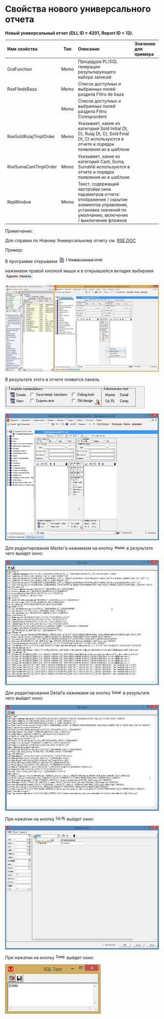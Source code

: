 # Свойства нового универсального отчета

 **Новый универсальный отчет \(DLL ID = 4201, Report ID = 12\).**



| **Имя свойства** | **Тип** | **Описание** | **Значение для примера** |
| :------------- |:-------------:| :-----| :-----|
| OraFunction | Memo | Процедура PL/SQL генерации результирующего набора записей |  |
| RseFiledsBaza | Memo | Список доступных и выбранных полей раздела Filtru de baza |  |
|  | Memo | Список доступных и выбранных полей раздела Filtru Corespondent |  |
| RseSoldRulajTmplOrder | Memo | Указывает, какие из категорий Sold Initial Dt, Ct, Rulaj Dt, Ct, Sold Final Dt, Ct используются в отчете и порядок появления их в шаблоне |  |
| RseSumaCantTmplOrder | Memo | Указывает, какие из категорий Cant, Suma, SumaVal используются в отчете и порядок появления их в шаблоне |  |
| RepWindow | Memo | Текст, содержащий настройки окна параметров отчета: отображение / скрытие элементов управления, установка значений по умолчанию, включение / выключение флажков |  |

_Примечание:_

Для справки по Новому Универсальному отчету см. [RSE.DOC](http://wiki.bsoft.biz/xwiki/bin/view/%D0%A0%D0%B0%D0%B7%D1%80%D0%B0%D0%B1%D0%BE%D1%82%D0%BA%D0%B0/%D0%A3%D0%BD%D0%B8%D0%B2%D0%B5%D1%80%D1%81%D0%B0%D0%BB%D1%8C%D0%BD%D1%8B%D0%B9+%D0%BE%D1%82%D1%87%D0%B5%D1%82+%28RSE%29)

_Пример:_

 В программе открываем ![N](https://github.com/prbsoft/wiki/blob/master/src/%D0%A3%D0%BD%D0%B8%D0%B2%D0%B5%D1%80%D1%81%D0%B0%D0%BB%D1%8C%D0%BD%D1%8B%D0%B9%20%D0%BE%D1%82%D1%87%D0%B5%D1%82.png?raw=true)

  нажимаем правой кнопкой мыши и в открывшейся вкладке выбираем ![N](https://github.com/prbsoft/wiki/blob/master/src/%D0%90%D0%B4%D0%BC%D0%B8%D0%BD.%D0%BF%D0%B0%D0%BD%D0%B5%D0%BB%D1%8C.png?raw=true)

![](../../../.gitbook/assets/1-1.png)

 В результате этого в отчете появится панель 

![](../../../.gitbook/assets/administrator-text.png)

![](../../../.gitbook/assets/2-1.png)

 Для редактирования Master’a нажимаем на кнопку ![N](https://github.com/prbsoft/wiki/blob/master/src/Master.png?raw=true) в результате чего выйдет окно: 

![](../../../.gitbook/assets/3-1.png)

  Для редактирования Detail’a нажимаем на кнопку ![N](https://github.com/prbsoft/wiki/blob/master/src/Detail.png?raw=true) в результате чего выйдет окно:

![](../../../.gitbook/assets/4.png)

 При нажатии на кнопку ![N](https://github.com/prbsoft/wiki/blob/master/src/Sd,Ri.png?raw=true) выйдет окно:

![](../../../.gitbook/assets/5.png)

  При нажатии на кнопку ![N](https://github.com/prbsoft/wiki/blob/master/src/Comp.png?raw=true) выйдет окно:

![](../../../.gitbook/assets/6.png)

